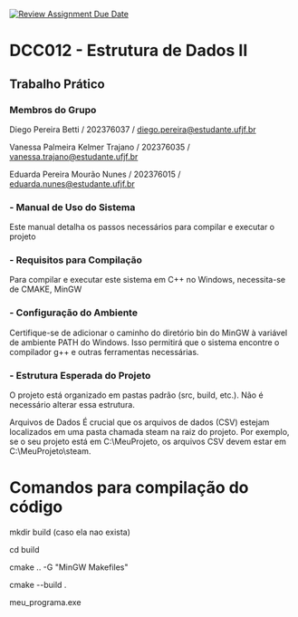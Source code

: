 [![Review Assignment Due Date](https://classroom.github.com/assets/deadline-readme-button-22041afd0340ce965d47ae6ef1cefeee28c7c493a6346c4f15d667ab976d596c.svg)](https://classroom.github.com/a/jnYLGS_4)
# DCC012 - Estrutura de Dados II
## Trabalho Prático 

### Membros do Grupo
Diego Pereira Betti / 202376037 / diego.pereira@estudante.ufjf.br

Vanessa Palmeira Kelmer Trajano / 202376035 / vanessa.trajano@estudante.ufjf.br

Eduarda Pereira Mourão Nunes / 202376015 / eduarda.nunes@estudante.ufjf.br

### - Manual de Uso do Sistema
Este manual detalha os passos necessários para compilar e executar o projeto

### - Requisitos para Compilação
Para compilar e executar este sistema em C++ no Windows, necessita-se de CMAKE, MinGW

### - Configuração do Ambiente
Certifique-se de adicionar o caminho do diretório bin do MinGW à variável de ambiente PATH do Windows. Isso permitirá que o sistema encontre o compilador g++ e outras ferramentas necessárias.

### - Estrutura Esperada do Projeto
O projeto está organizado em pastas padrão (src, build, etc.). Não é necessário alterar essa estrutura.

Arquivos de Dados
É crucial que os arquivos de dados (CSV) estejam localizados em uma pasta chamada steam na raiz do projeto. Por exemplo, se o seu projeto está em C:\MeuProjeto, os arquivos CSV devem estar em C:\MeuProjeto\steam.

# Comandos para compilação do código
mkdir build (caso ela nao exista)

cd build

cmake .. -G "MinGW Makefiles"

cmake --build .

meu_programa.exe

# 
